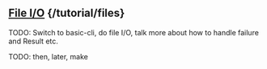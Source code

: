 ## [File I/O](/tutorial/files) {/tutorial/files}

TODO: Switch to basic-cli, do file I/O, talk more about how to handle failure and Result etc.

TODO: then, later, make
